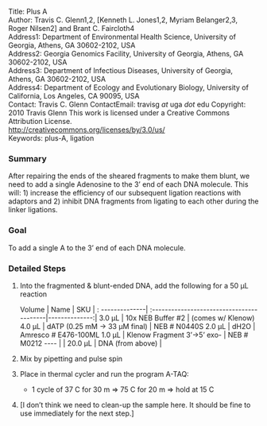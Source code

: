 Title: Plus A  
Author: Travis C. Glenn1,2, [Kenneth L. Jones1,2, Myriam Belanger2,3, Roger Nilsen2] and Brant C. Faircloth4  
Address1: Department of Environmental Health Science, University of Georgia, Athens, GA 30602\-2102, USA  
Address2: Georgia Genomics Facility, University of Georgia, Athens, GA 30602\-2102, USA  
Address3: Department of Infectious Diseases, University of Georgia, Athens, GA 30602\-2102, USA  
Address4:  Department of Ecology and Evolutionary Biology, University of California, Los Angeles, CA 90095, USA  
Contact: Travis C. Glenn
ContactEmail:  travisg _at_ uga _dot_ edu
Copyright:  2010 Travis Glenn
        This work is licensed under a Creative Commons Attribution License.  
        http://creativecommons.org/licenses/by/3.0/us/  
Keywords:       plus-A, ligation

### Summary ###

After repairing the ends of the sheared fragments to make them blunt, we need to add a single Adenosine to the 3’ end of each DNA molecule.  This will: 1) increase the efficiency of our subsequent ligation reactions with adaptors and 2) inhibit DNA fragments from ligating to each other during the linker ligations.  

### Goal ###

To add a single A to the 3’ end of each DNA molecule. 

### Detailed Steps ###

1. Into the fragmented & blunt-ended DNA, add the following for a 50 μL reaction

    Volume          | Name                                      |        SKU    |
    : --------------| :-----------------------------------------|--------------:|
    3.0 μL          | 10x NEB Buffer #2                         | (comes w/ Klenow)
    4.0 μL          | dATP (0.25 mM -> 33 μM final)             | NEB # N0440S
    2.0 μL          | dH2O                                      | Amresco # E476-100ML
    1.0 μL          | Klenow Fragment 3’->5’ exo-               | NEB # M0212
    ----            |                                           |
    20.0 μL         | DNA (from above)                          |

2. Mix by pipetting and pulse spin

3. Place in thermal cycler and run the program A-TAQ:

    * 1 cycle of 37 C for 30 m => 75 C for 20 m => hold at 15 C

4. [I don’t think we need to clean-up the sample here.  It should be fine to use immediately for the next step.]
